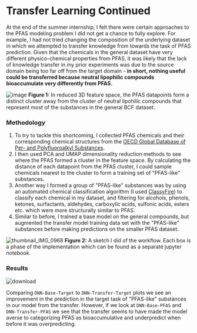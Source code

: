 # Transfer Learning Continued

At the end of the summer internship, I felt there were certain approaches to the PFAS modeling problem I did not get a chance to fully explore. For example, I had not tried changing the composition of the underlying dataset in which we attempted to transfer knowledge from towards the task of PFAS prediction. Given that the chemicals in the general dataset have very different physico-chemical properties from PFAS, it was likely that the lack of knowledge transfer in my prior experiments was due to the source domain being too far off from the target domain - **in short, nothing useful could be transferred because neutral lipophilic compounds bioaccumulate very differently from PFAS.**

![image](https://github.com/davdma/TransferLearningArgonne2/assets/42689743/694acd0f-f990-4986-a887-59eee160b89c)
**Figure 1:** In reduced 3D feature space, the PFAS datapoints form a distinct cluster away from the cluster of neutral lipohilic compounds that represent most of the substances in the general BCF dataset.

### Methodology

1. To try to tackle this shortcoming, I collected PFAS chemicals and their corresponding chemical structures from the [OECD Global Database of Per- and Polyfluoroalkyl Substances](https://comptox.epa.gov/dashboard/chemical-lists/PFASOECD).
2. I then used PCA and UMAP dimensionality reduction methods to see where the PFAS formed a cluster in the feature space. By calculating the distance of each datapoint from the PFAS cluster, I could sample chemicals nearest to the cluster to form a training set of "PFAS-like" substances.
3. Another way I formed a group of "PFAS-like" substances was by using an automated chemical classification algorithm (I used [ClassyFire](https://jcheminf.biomedcentral.com/articles/10.1186/s13321-016-0174-y)) to classify each chemical in my dataset, and filtering for alcohols, phenols, ketones, surfactants, aldehydes, carboxylic acids, sulfonic acids, esters etc. which were more structurally similar to PFAS.
4. Similar to before, I trained a base model on the general compounds, but augmented the transfer model training data set with the "PFAS-like" substances before making predictions on the smaller PFAS dataset. 

![thumbnail_IMG_0968](https://github.com/davdma/TransferLearningModularized/assets/42689743/6de9ea91-eb48-4ec2-9750-de216e0c2cb6)
**Figure 2:** A sketch I did of the workflow. Each box is a phase of the implementation which can be found as a separate jupyter notebook.

### Results

![download](https://github.com/davdma/TransferLearningArgonne2/assets/42689743/bba6d06c-9edb-41a3-9a7c-892024d3586a)

Comparing `DNN-Base-Target` to `DNN-Transfer-Target` plots we see an improvement in the prediction in the target task of "PFAS-like" substances in our model from the transfer. However, if we look at `DNN-Base-PFAS` and `DNN-Transfer-PFAS` we see that the transfer seems to have made the model averse to categorizing PFAS as bioaccumulative and underpredict when before it was overpredicting.


